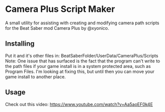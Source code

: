# Camera Plus Script Maker
A small utility for assisting with creating and modifying camera path scripts for the Beat Saber mod Camera Plus by @xyonico.


## Installing
Put it and it's other files in: BeatSaberFolder/UserData/CameraPlus/Scripts
Note: One issue that has surfaced is the fact that the program can't write to the path files if your game install is in a system protected area, such as Program Files. I'm looking at fixing this, but until then you can move your game install to another place.

## Usage
Check out this video: https://www.youtube.com/watch?v=Aa5aoEF0k4E
